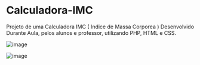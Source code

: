 # Calculadora-IMC
Projeto de uma Calculadora IMC ( Indice de Massa Corporea ) Desenvolvido Durante Aula, pelos alunos e professor, utilizando PHP, HTML e CSS.

![image](https://user-images.githubusercontent.com/98532975/170297820-366c06aa-df98-49c7-b371-9deec77100e2.png)

![image](https://user-images.githubusercontent.com/98532975/170300274-349e8b61-b00a-4127-afc3-f27bf3e9d5ec.png)
